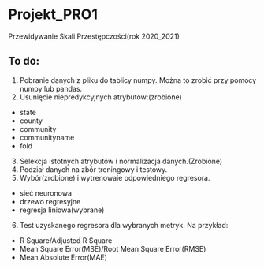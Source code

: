 # Projekt_PRO1
Przewidywanie Skali Przestępczości(rok 2020_2021)

## To do:
1. Pobranie danych z pliku do tablicy numpy. Można to zrobić przy pomocy numpy lub pandas.
2. Usunięcie niepredykcyjnych atrybutów:(zrobione)
  - state
  - county
  - community
  - communityname
  - fold
 3. Selekcja istotnych atrybutów i normalizacja danych.(Zrobione)
 4. Podział danych na zbór treningowy i testowy.
 5. Wybór(zrobione) i wytrenowaie odpowiedniego regresora.
  - sieć neuronowa
  - drzewo regresyjne
  - regresja liniowa(wybrane)
 6. Test uzyskanego regresora dla wybranych metryk. Na przykład:
  - R Square/Adjusted R Square
  - Mean Square Error(MSE)/Root Mean Square Error(RMSE)
  - Mean Absolute Error(MAE)
 
